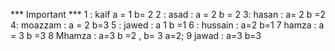 *** Important ***
1 : kaif a = 1 b= 2
2 : asad : a = 2 b = 2
3: hasan : a= 2 b =2
4: moazzam : a = 2 b=3
5 : jawed : a 1  b =1
6 : hussain : a=2 b=1
7 hamza : a = 3 b =3 
8 Mhamza : a=3 b =2 , b= 3 a=2;
9 jawad : a=3 b=3


